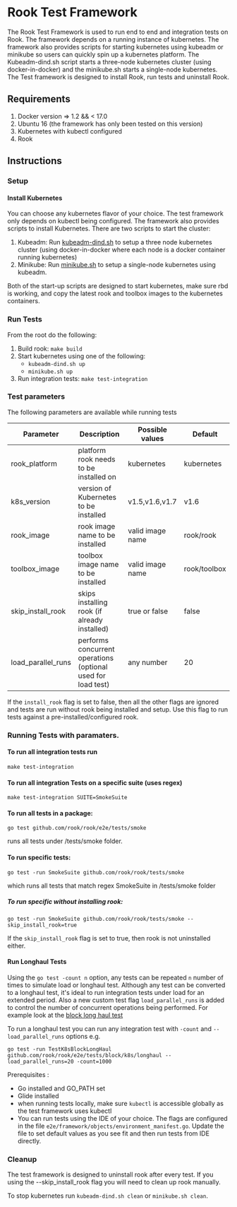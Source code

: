 # Rook Test Framework

The Rook Test Framework is used to run end to end and integration tests on Rook. The framework depends on a running instance of kubernetes. 
The framework also provides scripts for starting kubernetes using kubeadm or minikube so users can 
quickly spin up a kubernetes platform. The Kubeadm-dind.sh script starts a three-node kubernetes cluster (using docker-in-docker) 
and the minikube.sh starts a single-node kubernetes. The Test framework is designed to install Rook, run tests and uninstall Rook.

## Requirements

1. Docker version => 1.2 && < 17.0
2. Ubuntu 16 (the framework has only been tested on this version)
3. Kubernetes with kubectl configured
4. Rook

## Instructions

### Setup

#### Install Kubernetes
You can choose any kubernetes flavor of your choice.  The test framework only depends on kubectl being configured. 
The framework also provides scripts to install Kubernetes. There are two scripts to start the cluster:
1. Kubeadm: Run [kubeadm-dind.sh](/tests/scripts/kubeadm-dind.sh) to setup
a three node kubernetes cluster (using docker-in-docker where each node is a docker container running kubernetes) 
2. Minikube: Run [minikube.sh](/tests/scripts/minikube.sh) to setup a single-node kubernetes using kubeadm. 
  
Both of the start-up scripts are designed to start kubernetes, make sure rbd is working, and copy the latest rook and toolbox images
to the kubernetes containers.


### Run Tests
From the root do the following:
1. Build rook: `make build`
2. Start kubernetes using one of the following:
   - `kubeadm-dind.sh up`
   - `minikube.sh up`
3. Run integration tests: `make test-integration`


### Test parameters
The following parameters are available while running tests

 Parameter | Description | Possible values | Default
 --- |--- | --- | ---
rook_platform| platform rook needs to be installed on  | kubernetes | kubernetes
k8s_version  | version of Kubernetes to be installed  | v1.5,v1.6,v1.7  | v1.6
rook_image | rook image name to be installed | valid image name | rook/rook
toolbox_image | toolbox image name to be installed | valid image name | rook/toolbox
skip_install_rook | skips installing rook (if already installed) | true or false  | false
load_parallel_runs | performs concurrent operations (optional used for load test) | any number | 20

If the `install_rook` flag is set to false, then all the other flags are ignored
and tests are run without rook being installed and setup. Use this flag to run tests against
a pre-installed/configured rook.

### Running Tests with paramaters.

#### To run all integration tests run 
```
make test-integration
```

#### To run all integration Tests on a specific suite (uses regex)
```
make test-integration SUITE=SmokeSuite
```

#### To run all tests in a package:
```
go test github.com/rook/rook/e2e/tests/smoke
```
runs all tests under /tests/smoke folder. 

#### To run specific tests: 
```
go test -run SmokeSuite github.com/rook/rook/tests/smoke
```
which runs all tests that match regex SmokeSuite in /tests/smoke folder 


##### To run specific without installing rook: 
```
go test -run SmokeSuite github.com/rook/rook/tests/smoke --skip_install_rook=true
```
If the `skip_install_rook` flag is set to true, then rook is not uninstalled either. 

#### Run Longhaul Tests
Using the `go test -count n` option, any tests can be repeated `n` number of times to simulate load or longhaul test. Although 
any test can be converted to a longhaul test, it's ideal to run integration tests under load for an extended period. Also a new custom test flag `load_parallel_runs` is added to control the number of concurrent operations being performed.
For example look at the [block long haul test](/tests/block/k8s/longhaul/basicBlockonghaul_test.go)
 
 To run a longhaul test you can run any integration test with `-count` and `--load_parallel_runs` options
 e.g.
 ```
 go test -run TestK8sBlockLongHaul github.com/rook/rook/e2e/tests/block/k8s/longhaul --load_parallel_runs=20 -count=1000
 ```

Prerequisites :
* Go installed and GO_PATH set
* Glide installed 
* when running tests locally, make sure `kubectl` is accessible globally as the test framework uses kubectl 
* You can run tests using the IDE of your choice. The flags are configured in the file `e2e/framework/objects/environment_manifest.go`. Update the file to set default values as you see fit and then run tests from IDE directly. 


### Cleanup
The test framework is designed to uninstall rook after every test. If you using the --skip_install_rook flag you will need to 
clean up rook manually.

To stop kubernetes run `kubeadm-dind.sh clean` or `minikube.sh clean`.
